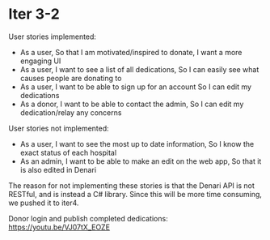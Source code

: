 # Iter 3-2

User stories implemented:
* As a user, So that I am motivated/inspired to donate, I want a more engaging UI
* As a user, I want to see a list of all dedications, So I can easily see what causes people are donating to
* As a user, I want to be able to sign up for an account  So I can edit my dedications
* As a donor, I want to be able to contact the admin, So I can edit my dedication/relay any concerns

User stories not implemented:
* As a user, I want to see the most up to date information, So I know the exact status of each hospital
* As an admin, I want to be able to make an edit on the web app, So that it is also edited in Denari

The reason for not implementing these stories is that the Denari API is not RESTful, and is instead a C# library. 
Since this will be more time consuming, we pushed it to iter4. 

Donor login and publish completed dedications:
https://youtu.be/VJ07tX_EOZE